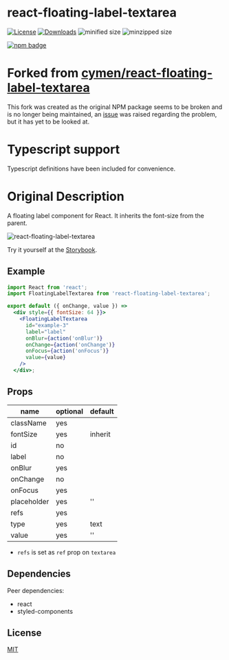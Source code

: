 # react-floating-label-textarea


[![License][license-image]][license-url]
[![Downloads][downloads-image]][downloads-url]
![minified size](https://badgen.net/bundlephobia/min/@krelsis/react-floating-label-textarea)
![minzipped size](https://badgen.net/bundlephobia/minzip/@krelsis/react-floating-label-textarea)

[![npm badge][npm-badge-png]][package-url]

# Forked from [cymen/react-floating-label-textarea](https://github.com/cymen/react-floating-label-textarea)
This fork was created as the original NPM package seems to be broken and is no longer being maintained, an [issue](https://github.com/cymen/react-floating-label-textarea/issues/2) was raised regarding the problem, but it has yet to be looked at.

# Typescript support
Typescript definitions have been included for convenience.

# Original Description

A floating label component for React. It inherits the font-size from the parent.

![react-floating-label-textarea](floating-label-textarea.gif)

Try it yourself at the [Storybook](http://blog.cymen.org/react-floating-label-textarea).

## Example

```jsx
import React from 'react';
import FloatingLabelTextarea from 'react-floating-label-textarea';

export default ({ onChange, value }) =>
  <div style={{ fontSize: 64 }}>
    <FloatingLabelTextarea
      id="example-3"
      label="label"
      onBlur={action('onBlur')}
      onChange={action('onChange')}
      onFocus={action('onFocus')}
      value={value}
    />
  </div>;
```

## Props

| name         | optional | default    |
|--------------|----------|------------|
| className    | yes	  |            |
| fontSize     | yes      | inherit    |
| id           | no       |            |
| label        | no       |            |
| onBlur       | yes      |            |
| onChange     | no       |            |
| onFocus      | yes      |            |
| placeholder  | yes      | ''         |
| refs         | yes      |            |
| type         | yes      | text       |
| value        | yes      | ''         |

* `refs` is set as `ref` prop on `textarea`

## Dependencies

Peer dependencies:

* react
* styled-components

## License

[MIT](LICENSE)

[package-url]: https://npmjs.org/package/@krelsis/react-floating-label-textarea
[npm-badge-png]: https://nodei.co/npm/@krelsis/react-floating-label-textarea.png?downloads=true&stars=true
[license-image]: http://img.shields.io/npm/l/@krelsis/react-floating-label-textarea.svg
[license-url]: LICENSE
[downloads-image]: http://img.shields.io/npm/dm/@krelsis/react-floating-label-textarea.svg
[downloads-url]: http://npm-stat.com/charts.html?package=@krelsis/react-floating-label-textarea
